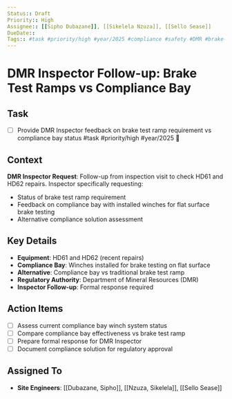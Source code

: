 ```yaml
---
Status:: Draft
Priority:: High
Assignee:: [[Sipho Dubazane]], [[Sikelela Nzuza]], [[Sello Sease]]
DueDate:: 
Tags:: #task #priority/high #year/2025 #compliance #safety #DMR #brake-testing
---
```


# DMR Inspector Follow-up: Brake Test Ramps vs Compliance Bay

## Task
- [ ] Provide DMR Inspector feedback on brake test ramp requirement vs compliance bay status #task #priority/high #year/2025 📅 

## Context
**DMR Inspector Request**: Follow-up from inspection visit to check HD61 and HD62 repairs. Inspector specifically requesting:
- Status of brake test ramp requirement
- Feedback on compliance bay with installed winches for flat surface brake testing
- Alternative compliance solution assessment

## Key Details
- **Equipment**: HD61 and HD62 (recent repairs)
- **Compliance Bay**: Winches installed for brake testing on flat surface
- **Alternative**: Compliance bay vs traditional brake test ramp
- **Regulatory Authority**: Department of Mineral Resources (DMR)
- **Inspector Follow-up**: Formal response required

## Action Items
- [ ] Assess current compliance bay winch system status
- [ ] Compare compliance bay effectiveness vs brake test ramp
- [ ] Prepare formal response for DMR Inspector
- [ ] Document compliance solution for regulatory approval

## Assigned To
- **Site Engineers**: [[Dubazane, Sipho]], [[Nzuza, Sikelela]], [[Sello Sease]]
